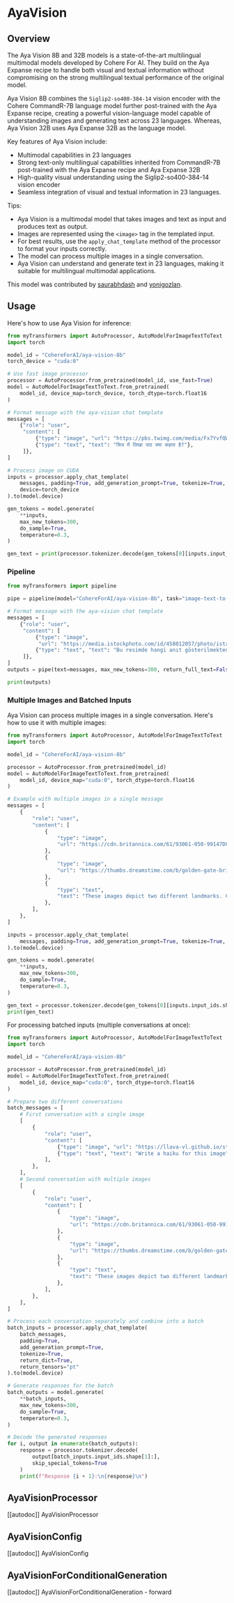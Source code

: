 <!--Copyright 2025 The HuggingFace Team. All rights reserved.

Licensed under the Apache License, Version 2.0 (the "License"); you may not use this file except in compliance with
the License. You may obtain a copy of the License at

http://www.apache.org/licenses/LICENSE-2.0

Unless required by applicable law or agreed to in writing, software distributed under the License is distributed on
an "AS IS" BASIS, WITHOUT WARRANTIES OR CONDITIONS OF ANY KIND, either express or implied. See the License for the
specific language governing permissions and limitations under the License.

⚠️ Note that this file is in Markdown but contain specific syntax for our doc-builder (similar to MDX) that may not be
rendered properly in your Markdown viewer.

-->

# AyaVision

## Overview

The Aya Vision 8B and 32B models is a state-of-the-art multilingual multimodal models developed by Cohere For AI. They build on the Aya Expanse recipe to handle both visual and textual information without compromising on the strong multilingual textual performance of the original model.

Aya Vision 8B combines the `Siglip2-so400-384-14` vision encoder with the Cohere CommandR-7B language model further post-trained with the Aya Expanse recipe, creating a powerful vision-language model capable of understanding images and generating text across 23 languages. Whereas, Aya Vision 32B uses Aya Expanse 32B as the language model.

Key features of Aya Vision include:
- Multimodal capabilities in 23 languages
- Strong text-only multilingual capabilities inherited from CommandR-7B post-trained with the Aya Expanse recipe and Aya Expanse 32B
- High-quality visual understanding using the Siglip2-so400-384-14 vision encoder
- Seamless integration of visual and textual information in 23 languages.

<!-- <img src="https://huggingface.co/datasets/huggingface/documentation-images/resolve/main/transformers/model_doc/aya_vision_architecture.webp"
alt="drawing" width="600"/>

<small> Aya Vision architecture. </small> -->

Tips:

- Aya Vision is a multimodal model that takes images and text as input and produces text as output.
- Images are represented using the `<image>` tag in the templated input.
- For best results, use the `apply_chat_template` method of the processor to format your inputs correctly.
- The model can process multiple images in a single conversation.
- Aya Vision can understand and generate text in 23 languages, making it suitable for multilingual multimodal applications.

This model was contributed by [saurabhdash](https://huggingface.co/saurabhdash) and [yonigozlan](https://huggingface.co/yonigozlan).


## Usage

Here's how to use Aya Vision for inference:

```python
from myTransformers import AutoProcessor, AutoModelForImageTextToText
import torch

model_id = "CohereForAI/aya-vision-8b"
torch_device = "cuda:0"

# Use fast image processor
processor = AutoProcessor.from_pretrained(model_id, use_fast=True)
model = AutoModelForImageTextToText.from_pretrained(
    model_id, device_map=torch_device, torch_dtype=torch.float16
)

# Format message with the aya-vision chat template
messages = [
    {"role": "user",
     "content": [
         {"type": "image", "url": "https://pbs.twimg.com/media/Fx7YvfQWYAIp6rZ?format=jpg&name=medium"},
         {"type": "text", "text": "चित्र में लिखा पाठ क्या कहता है?"},
     ]},
]

# Process image on CUDA
inputs = processor.apply_chat_template(
    messages, padding=True, add_generation_prompt=True, tokenize=True, return_dict=True, return_tensors="pt",
    device=torch_device
).to(model.device)

gen_tokens = model.generate(
    **inputs,
    max_new_tokens=300,
    do_sample=True,
    temperature=0.3,
)

gen_text = print(processor.tokenizer.decode(gen_tokens[0][inputs.input_ids.shape[1]:], skip_special_tokens=True))
```
### Pipeline

```python
from myTransformers import pipeline

pipe = pipeline(model="CohereForAI/aya-vision-8b", task="image-text-to-text", device_map="auto")

# Format message with the aya-vision chat template
messages = [
    {"role": "user",
     "content": [
         {"type": "image",
          "url": "https://media.istockphoto.com/id/458012057/photo/istanbul-turkey.jpg?s=612x612&w=0&k=20&c=qogAOVvkpfUyqLUMr_XJQyq-HkACXyYUSZbKhBlPrxo="},
         {"type": "text", "text": "Bu resimde hangi anıt gösterilmektedir?"},
     ]},
]
outputs = pipe(text=messages, max_new_tokens=300, return_full_text=False)

print(outputs)
```

### Multiple Images and Batched Inputs

Aya Vision can process multiple images in a single conversation. Here's how to use it with multiple images:

```python
from myTransformers import AutoProcessor, AutoModelForImageTextToText
import torch

model_id = "CohereForAI/aya-vision-8b"

processor = AutoProcessor.from_pretrained(model_id)
model = AutoModelForImageTextToText.from_pretrained(
    model_id, device_map="cuda:0", torch_dtype=torch.float16
)

# Example with multiple images in a single message
messages = [
    {
        "role": "user",
        "content": [
            {
                "type": "image",
                "url": "https://cdn.britannica.com/61/93061-050-99147DCE/Statue-of-Liberty-Island-New-York-Bay.jpg",
            },
            {
                "type": "image",
                "url": "https://thumbs.dreamstime.com/b/golden-gate-bridge-san-francisco-purple-flowers-california-echium-candicans-36805947.jpg",
            },
            {
                "type": "text",
                "text": "These images depict two different landmarks. Can you identify them?",
            },
        ],
    },
]

inputs = processor.apply_chat_template(
    messages, padding=True, add_generation_prompt=True, tokenize=True, return_dict=True, return_tensors="pt"
).to(model.device)

gen_tokens = model.generate(
    **inputs,
    max_new_tokens=300,
    do_sample=True,
    temperature=0.3,
)

gen_text = processor.tokenizer.decode(gen_tokens[0][inputs.input_ids.shape[1]:], skip_special_tokens=True)
print(gen_text)
```

For processing batched inputs (multiple conversations at once):

```python
from myTransformers import AutoProcessor, AutoModelForImageTextToText
import torch

model_id = "CohereForAI/aya-vision-8b"

processor = AutoProcessor.from_pretrained(model_id)
model = AutoModelForImageTextToText.from_pretrained(
    model_id, device_map="cuda:0", torch_dtype=torch.float16
)

# Prepare two different conversations
batch_messages = [
    # First conversation with a single image
    [
        {
            "role": "user",
            "content": [
                {"type": "image", "url": "https://llava-vl.github.io/static/images/view.jpg"},
                {"type": "text", "text": "Write a haiku for this image"},
            ],
        },
    ],
    # Second conversation with multiple images
    [
        {
            "role": "user",
            "content": [
                {
                    "type": "image",
                    "url": "https://cdn.britannica.com/61/93061-050-99147DCE/Statue-of-Liberty-Island-New-York-Bay.jpg",
                },
                {
                    "type": "image",
                    "url": "https://thumbs.dreamstime.com/b/golden-gate-bridge-san-francisco-purple-flowers-california-echium-candicans-36805947.jpg",
                },
                {
                    "type": "text",
                    "text": "These images depict two different landmarks. Can you identify them?",
                },
            ],
        },
    ],
]

# Process each conversation separately and combine into a batch
batch_inputs = processor.apply_chat_template(
    batch_messages,
    padding=True,
    add_generation_prompt=True,
    tokenize=True,
    return_dict=True,
    return_tensors="pt"
).to(model.device)

# Generate responses for the batch
batch_outputs = model.generate(
    **batch_inputs,
    max_new_tokens=300,
    do_sample=True,
    temperature=0.3,
)

# Decode the generated responses
for i, output in enumerate(batch_outputs):
    response = processor.tokenizer.decode(
        output[batch_inputs.input_ids.shape[1]:],
        skip_special_tokens=True
    )
    print(f"Response {i + 1}:\n{response}\n")
```

## AyaVisionProcessor

[[autodoc]] AyaVisionProcessor

## AyaVisionConfig

[[autodoc]] AyaVisionConfig

## AyaVisionForConditionalGeneration

[[autodoc]] AyaVisionForConditionalGeneration
    - forward
